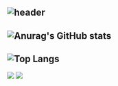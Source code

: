 ![header](https://capsule-render.vercel.app/api?type=waving&text=👋+I’m+leeeyubin&color=0:EEFF00,100:a82da8)
---
![Anurag's GitHub stats](https://github-readme-stats.vercel.app/api?username=leeeyubin&show_icons=true&theme=dracula)
---
![Top Langs](https://github-readme-stats.vercel.app/api/top-langs/?username=leeeyubin&layout=compact&theme=dracula)
---
<img src="https://img.shields.io/badge/github-181717?style=for-the-badge&logo=github&logoColor=white">
<img src="https://img.shields.io/badge/JAVA-007396?style=for-the-badge&logo=java&logoColor=white">
